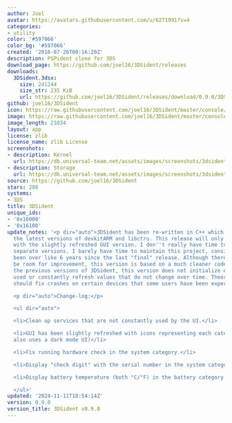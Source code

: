 ```yaml
---
author: Joel
avatar: https://avatars.githubusercontent.com/u/6271991?v=4
categories:
- utility
color: '#597066'
color_bg: '#597066'
created: '2016-07-26T00:16:20Z'
description: PSPident clone for 3DS
download_page: https://github.com/joel16/3DSident/releases
downloads:
  3DSident.3dsx:
    size: 241244
    size_str: 235 KiB
    url: https://github.com/joel16/3DSident/releases/download/0.9.0/3DSident.3dsx
github: joel16/3DSident
icon: https://raw.githubusercontent.com/joel16/3DSident/master/console/res/icon.png
image: https://raw.githubusercontent.com/joel16/3DSident/master/console/res/banner.png
image_length: 21034
layout: app
license: zlib
license_name: zlib License
screenshots:
- description: Kernel
  url: https://db.universal-team.net/assets/images/screenshots/3dsident/kernel.png
- description: Storage
  url: https://db.universal-team.net/assets/images/screenshots/3dsident/storage.png
source: https://github.com/joel16/3DSident
stars: 288
systems:
- 3DS
title: 3DSident
unique_ids:
- '0x16000'
- '0x16100'
update_notes: '<p dir="auto">3DSident has been re-written in C++ which makes use of
  the latest versions of devkitARM and libctru. This release will only be available
  with the slightly refreshed GUI version. I don''t really have time to maintain two
  separate versions. I barely have time to maintain this project, considering its
  been over like 6 years since the last "final" release. Although there will always
  be room for improvement, this version is based on a much cleaner code base. Unlike
  the previous versions of 3DSident, this version does not initialize every service
  used or constantly refresh values that do not change over time. Theoretically, this
  should fix crashes on certain devices that some users have been experiencing.</p>

  <p dir="auto">Change-log:</p>

  <ul dir="auto">

  <li>Clean up services that are not constantly used by the UI.</li>

  <li>GUI has been slightly refreshed with icons representing each category. (GUI
  also uses a dark mode UI)</li>

  <li>Fix running hardware check in the system category.</li>

  <li>Display "check digit" with the serial number in the system category.</li>

  <li>Display battery temperature (both °C/°F) in the battery category.</li>

  </ul>'
updated: '2024-11-11T18:54:14Z'
version: 0.9.0
version_title: 3DSident v0.9.0
---
```

